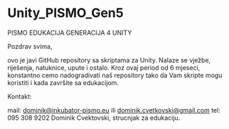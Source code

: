 # Unity_PISMO_Gen5
PISMO EDUKACIJA GENERACIJA 4 UNITY

Pozdrav svima,

ovo je javi GitHub repository sa skriptama za Unity. Nalaze se vježbe, riješenja, natuknice, upute i ostalo. Kroz ovaj period od 6 mjeseci, konstantno cemo nadogradivati naš repository tako da Vam skripte mogu koristiti i kada završite sa edukacijom.

Kontakt:

mail: dominik@inkubator-pismo.eu ili dominik.cvetkovski@gmail.com tel: 095 308 9202 Dominik Cvektovski, strucnjak za edukaciju.